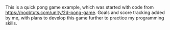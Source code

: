This is a quick pong game example, which was started with code from https://noobtuts.com/unity/2d-pong-game. Goals and score tracking added by me, with plans to develop this game further to practice my programming skills.
